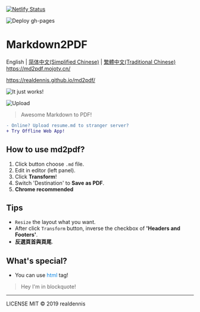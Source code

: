 [![Netlify Status](https://api.netlify.com/api/v1/badges/c4c9c07a-bd99-4382-8b19-4ae3abc8f104/deploy-status)](https://app.netlify.com/sites/md2pdf/deploys)

![Deploy gh-pages](https://github.com/realdennis/md2pdf/actions/workflows/deploy.yaml/badge.svg)

# Markdown2PDF 
English | [简体中文(Simplified Chinese)](./README_cn.md) | [繁體中文(Traditional Chinese)](./README_tc.md)  
https://md2pdf.mojotv.cn/

https://realdennis.github.io/md2pdf/


![It just works!](https://media.giphy.com/media/MuAtuqUGnn2PKsXhs6/giphy.gif)

![Upload](https://media.giphy.com/media/cZ1f4b46P3LGszuXuy/giphy.gif)

> Awesome Markdown to PDF!
```diff
- Online? Upload resume.md to stranger server?
+ Try Offline Web App!
```

## How to use md2pdf?
1. Click button choose `.md` file.
2. Edit in editor (left panel).
3. Click **Transform**!
4. Switch 'Destination' to **Save as PDF**.
4. **Chrome recommended**

## Tips
- `Resize` the layout what you want.
- After click `Transform` button, inverse the checkbox of **'Headers and Footers'**. 
- **反選頁首與頁尾**.

## What's special?
- You can use <span style="color:#0984e3">html</span> tag!
<blockquote>Hey I'm in blockquote!</blockquote>

---

LICENSE MIT © 2019 realdennis
